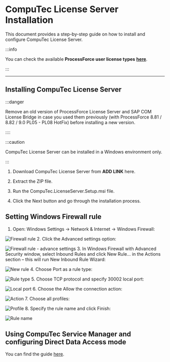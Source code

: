 # CompuTec License Server Installation

This document provides a step-by-step guide on how to install and configure CompuTec License Server.

:::info

You can check the available **ProcessForce user license types** [**here**](./../license-chart.md).

:::

---

## Installing CompuTec License Server

:::danger

Remove an old version of ProcessForce License Server and SAP COM License Bridge in case you used them previously (with ProcessForce 8.81 / 8.82 / 9.0 PL05 - PL08 HotFix) before installing a new version.

::::

:::caution

CompuTec License Server can be installed in a Windows environment only.

:::

1. Download CompuTec License Server from **ADD LINK** here.

2. Extract the ZIP file.

3. Run the CompuTec.LicenseServer.Setup.msi file.

4. Click the Next button and go through the installation process.

## Setting Windows Firewall rule

1. Open: Windows Settings → Network & Internet → Windows Firewall:

![Firewall rule](./../media/firewall-rule.webp) 2. Click the Advanced settings option:

![Firewall rule - advance settings](./../media/firewall-rule-2.webp) 3. In Windows Firewall with Advanced Security window, select Inbound Rules and click New Rule... in the Actions section – this will run New Inbound Rule Wizard:

![New rule](./../media/new-rule.webp) 4. Choose Port as a rule type:

![Rule type](./../media/rule-type.webp) 5. Choose TCP protocol and specify 30002 local port:

![Local port](./../media/rule-type.webp) 6. Choose the Allow the connection action:

![Action](./../media/action.webp) 7. Choose all profiles:

![Profile](./../media/profiles.webp) 8. Specify the rule name and click Finish:

![Rule name](./../media/name.webp)

## Using CompuTec Service Manager and configuring Direct Data Access mode

You can find the guide [here](./direct-access.md).
